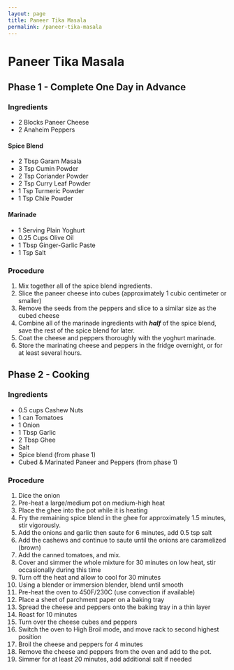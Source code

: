 ```yaml
---
layout: page
title: Paneer Tika Masala
permalink: /paneer-tika-masala
---
```


# Paneer Tika Masala

## Phase 1 - Complete One Day in Advance

### Ingredients

* 2 Blocks Paneer Cheese
* 2 Anaheim Peppers

#### Spice Blend

* 2 Tbsp Garam Masala
* 3 Tsp Cumin Powder
* 2 Tsp Coriander Powder
* 2 Tsp Curry Leaf Powder
* 1 Tsp Turmeric Powder
* 1 Tsp Chile Powder

#### Marinade

* 1 Serving Plain Yoghurt
* 0.25 Cups Olive Oil
* 1 Tbsp Ginger-Garlic Paste
* 1 Tsp Salt

### Procedure

1. Mix together all of the spice blend ingredients. 
2. Slice the paneer cheese into cubes (approximately 1 cubic centimeter or smaller)
3. Remove the seeds from the peppers and slice to a similar size as the cubed cheese
4. Combine all of the marinade ingredients with ***half*** of the spice blend, save the rest of the spice blend for later.
5. Coat the cheese and peppers thoroughly with the yoghurt marinade. 
6. Store the marinating cheese and peppers in the fridge overnight, or for at least several hours.

## Phase 2 - Cooking

### Ingredients

* 0.5 cups Cashew Nuts
* 1 can Tomatoes
* 1 Onion
* 1 Tbsp Garlic
* 2 Tbsp Ghee
* Salt
* Spice blend (from phase 1)
* Cubed & Marinated Paneer and Peppers (from phase 1)

### Procedure

1. Dice the onion
2. Pre-heat a large/medium pot on medium-high heat
3. Place the ghee into the pot while it is heating
4. Fry the remaining spice blend in the ghee for approximately 1.5 minutes, stir vigorously.
5. Add the onions and garlic then saute for 6 minutes, add 0.5 tsp salt
7. Add the cashews and continue to saute until the onions are caramelized (brown)
8. Add the canned tomatoes, and mix.
9. Cover and simmer the whole mixture for 30 minutes on low heat, stir occasionally during this time 
10. Turn off the heat and allow to cool for 30 minutes
11. Using a blender or immersion blender, blend until smooth
12. Pre-heat the oven to 450F/230C (use convection if available)
13. Place a sheet of parchment paper on a baking tray
14. Spread the cheese and peppers onto the baking tray in a thin layer
15. Roast for 10 minutes
16. Turn over the cheese cubes and peppers
17. Switch the oven to High Broil mode, and move rack to second highest position
18. Broil the cheese and peppers for 4 minutes
19. Remove the cheese and peppers from the oven and add to the pot. 
20. Simmer for at least 20 minutes, add additional salt if needed


